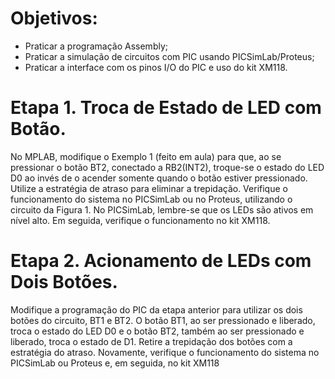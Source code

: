 # Objetivos:
- Praticar a programação Assembly;
- Praticar a simulação de circuitos com PIC usando PICSimLab/Proteus;
- Praticar a interface com os pinos I/O do PIC e uso do kit XM118.

# Etapa 1. Troca de Estado de LED com Botão.
No MPLAB, modifique o Exemplo 1 (feito em aula) para que, ao se pressionar o botão BT2, conectado a RB2(INT2), troque-se o estado do LED D0 ao invés de o acender somente quando o botão estiver pressionado. Utilize a estratégia de atraso para eliminar a trepidação. Verifique o funcionamento do sistema no PICSimLab ou no Proteus, utilizando o circuito da Figura 1. No PICSimLab, lembre-se que os LEDs são ativos em nível alto. Em seguida, verifique o funcionamento no kit XM118.

# Etapa 2. Acionamento de LEDs com Dois Botões.
Modifique a programação do PIC da etapa anterior para utilizar os dois botões do circuito, BT1 e BT2. O botão BT1, ao ser pressionado e liberado, troca o estado do LED D0 e o botão BT2, também ao ser pressionado e liberado, troca o estado de D1. Retire a trepidação dos botões com a estratégia do atraso. Novamente, verifique o funcionamento do sistema no PICSimLab ou Proteus e, em seguida, no kit XM118
